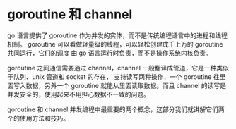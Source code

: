 # goroutine 和 channel

go 语言提供了 goroutine 作为并发的实体，而不是传统编程语言中的进程和线程机制。
goroutine 可以看做轻量级的线程，可以轻松创建成千上万的 goroutine 共同运行，它们的调度
由 go 语言运行时负责，而不是操作系统内核负责。

goroutine 之间通信需要通过 channel，channel 一般翻译成管道，它是一种类似于队列、unix 管道和 socket 的存在，
支持读写两种操作，一个 goroutine 往里面写入数据，另外一个 goroutine 就能从里面读取数据。而且 channel 的读写是
并发安全的，使用起来不用担心数据不一致的问题。

goroutine 和 channel 并发编程中最重要的两个概念，这部分我们就讲解它们两个的使用方法和技巧。
